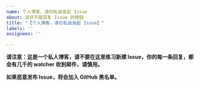 ```yaml
---
name: 个人博客，请勿私自发起 Issue
about: 这并不是回复 Issue 的按钮
title: "【个人博客，请勿私自发起 Issue】"
labels: ''
assignees: ''

---
```


**请注意：这是一个私人博客，请不要在这里练习新建 Issue，你的每一条回复，都会有几千的 watcher 收到邮件，请慎用。**

**如果恶意发布 Issue，将会加入 GitHub 黑名单。**
